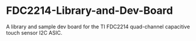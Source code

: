 # FDC2214-Library-and-Dev-Board
A library and sample dev board for the TI FDC2214 quad-channel capacitive touch sensor I2C ASIC.
